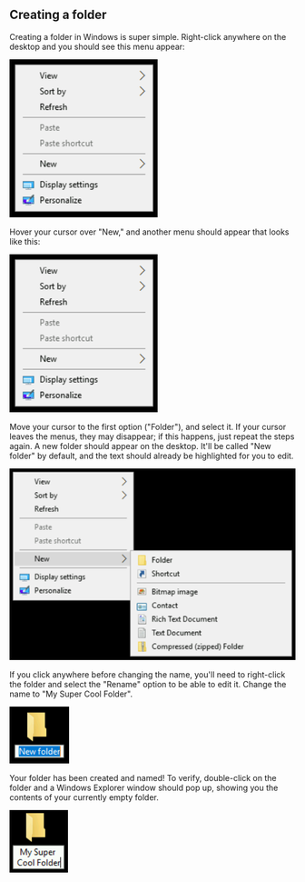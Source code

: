 ## Creating a folder

Creating a folder in Windows is super simple. Right-click anywhere on the desktop and you should see this menu appear:

![step1](step1.png)

Hover your cursor over "New," and another menu should appear that looks like this:

![step1](step1.png)

Move your cursor to the first option ("Folder"), and select it. If your cursor leaves the menus, they may disappear; if this happens, just repeat the steps again. A new folder should appear on the desktop. It'll be called "New folder" by default, and the text should already be highlighted for you to edit.

![step1](step2.png)


If you click anywhere before changing the name, you'll need to right-click the folder and select the "Rename" option to be able to edit it. Change the name to "My Super Cool Folder".

![step1](step3.png)

Your folder has been created and named! To verify, double-click on the folder and a Windows Explorer window should pop up, showing you the contents of your currently empty folder.

![step1](step4.png)
